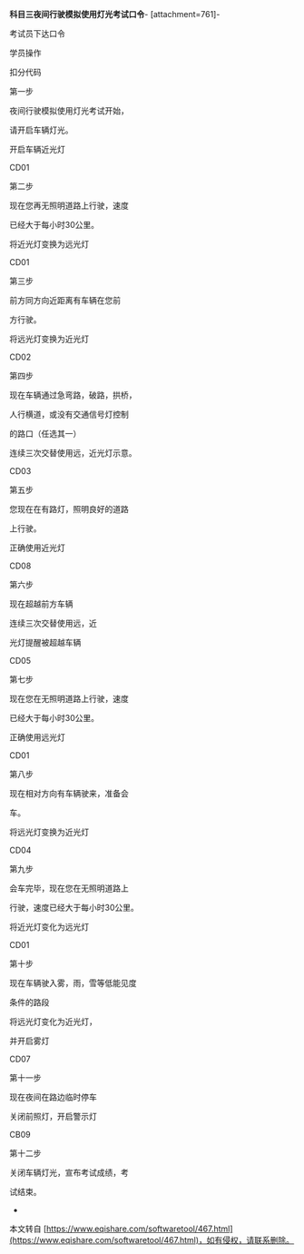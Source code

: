 **科目三夜间行驶模拟使用灯光考试口令**-
\[attachment=761\]-

考试员下达口令

学员操作

扣分代码

第一步

夜间行驶模拟使用灯光考试开始，

请开启车辆灯光。

开启车辆近光灯

CD01

第二步

现在您再无照明道路上行驶，速度

已经大于每小时30公里。

将近光灯变换为远光灯

CD01

第三步

前方同方向近距离有车辆在您前

方行驶。

将远光灯变换为近光灯

CD02

第四步

现在车辆通过急弯路，破路，拱桥，

人行横道，或没有交通信号灯控制

的路口（任选其一）

连续三次交替使用远，近光灯示意。

CD03

第五步

您现在在有路灯，照明良好的道路

上行驶。

正确使用近光灯

CD08

第六步

现在超越前方车辆

连续三次交替使用远，近

光灯提醒被超越车辆

CD05

第七步

现在您在无照明道路上行驶，速度

已经大于每小时30公里。

正确使用远光灯

CD01

第八步

现在相对方向有车辆驶来，准备会

车。

将远光灯变换为近光灯

CD04

第九步

会车完毕，现在您在无照明道路上

行驶，速度已经大于每小时30公里。

将近光灯变化为远光灯

CD01

第十步

现在车辆驶入雾，雨，雪等低能见度

条件的路段

将远光灯变化为近光灯，

并开启雾灯

CD07

第十一步

现在夜间在路边临时停车

关闭前照灯，开启警示灯

CB09

第十二步

关闭车辆灯光，宣布考试成绩，考

试结束。

-

本文转自 [https://www.eqishare.com/softwaretool/467.html](https://www.eqishare.com/softwaretool/467.html)，如有侵权，请联系删除。